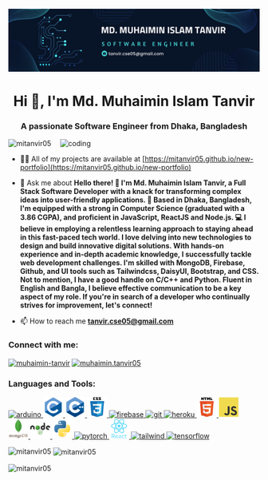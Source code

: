 ![logo](https://github.com/mitanvir05/mitanvir05/blob/main/banner%20github.png?raw=true)
<h1 align="center">Hi 👋, I'm Md. Muhaimin Islam Tanvir</h1>
<h3 align="center">A passionate Software Engineer from Dhaka, Bangladesh</h3>
<img align="right" alt="coding" width="400" src="https://user-images.githubusercontent.com/55389276/140866485-8fb1c876-9a8f-4d6a-98dc-08c4981eaf70.gif">

<p align="left"> <img src="https://komarev.com/ghpvc/?username=mitanvir05&label=Profile%20views&color=0e75b6&style=flat" alt="mitanvir05" /> </p>

- 👨‍💻 All of my projects are available at [https://mitanvir05.github.io/new-portfolio](https://mitanvir05.github.io/new-portfolio)

- 💬 Ask me about **Hello there! 👋 I'm Md. Muhaimin Islam Tanvir, a Full Stack Software Developer with a knack for transforming complex ideas into user-friendly applications. 🚀 Based in Dhaka, Bangladesh, I'm equipped with a strong in Computer Science (graduated with a 3.86 CGPA), and proficient in JavaScript, ReactJS and Node.js. 💻 I believe in employing a relentless learning approach to staying ahead in this fast-paced tech world. I love delving into new technologies to design and build innovative digital solutions. With hands-on experience and in-depth academic knowledge, I successfully tackle web development challenges. I'm skilled with MongoDB, Firebase, Github, and UI tools such as Tailwindcss, DaisyUI, Bootstrap, and CSS. Not to mention, I have a good handle on C/C++ and Python. Fluent in English and Bangla, I believe effective communication to be a key aspect of my role. If you're in search of a developer who continually strives for improvement, let's connect!**

- 📫 How to reach me **tanvir.cse05@gmail.com**

<h3 align="left">Connect with me:</h3>
<p align="left">
<a href="https://linkedin.com/in/muhaimin-tanvir" target="blank"><img align="center" src="https://raw.githubusercontent.com/rahuldkjain/github-profile-readme-generator/master/src/images/icons/Social/linked-in-alt.svg" alt="muhaimin-tanvir" height="30" width="40" /></a>
<a href="https://fb.com/muhaimin.tanvir05" target="blank"><img align="center" src="https://raw.githubusercontent.com/rahuldkjain/github-profile-readme-generator/master/src/images/icons/Social/facebook.svg" alt="muhaimin.tanvir05" height="30" width="40" /></a>
</p>

<h3 align="left">Languages and Tools:</h3>
<p align="left"> <a href="https://www.arduino.cc/" target="_blank" rel="noreferrer"> <img src="https://cdn.worldvectorlogo.com/logos/arduino-1.svg" alt="arduino" width="40" height="40"/> </a> <a href="https://www.cprogramming.com/" target="_blank" rel="noreferrer"> <img src="https://raw.githubusercontent.com/devicons/devicon/master/icons/c/c-original.svg" alt="c" width="40" height="40"/> </a> <a href="https://www.w3schools.com/cpp/" target="_blank" rel="noreferrer"> <img src="https://raw.githubusercontent.com/devicons/devicon/master/icons/cplusplus/cplusplus-original.svg" alt="cplusplus" width="40" height="40"/> </a> <a href="https://www.w3schools.com/css/" target="_blank" rel="noreferrer"> <img src="https://raw.githubusercontent.com/devicons/devicon/master/icons/css3/css3-original-wordmark.svg" alt="css3" width="40" height="40"/> </a> <a href="https://firebase.google.com/" target="_blank" rel="noreferrer"> <img src="https://www.vectorlogo.zone/logos/firebase/firebase-icon.svg" alt="firebase" width="40" height="40"/> </a> <a href="https://git-scm.com/" target="_blank" rel="noreferrer"> <img src="https://www.vectorlogo.zone/logos/git-scm/git-scm-icon.svg" alt="git" width="40" height="40"/> </a> <a href="https://heroku.com" target="_blank" rel="noreferrer"> <img src="https://www.vectorlogo.zone/logos/heroku/heroku-icon.svg" alt="heroku" width="40" height="40"/> </a> <a href="https://www.w3.org/html/" target="_blank" rel="noreferrer"> <img src="https://raw.githubusercontent.com/devicons/devicon/master/icons/html5/html5-original-wordmark.svg" alt="html5" width="40" height="40"/> </a> <a href="https://developer.mozilla.org/en-US/docs/Web/JavaScript" target="_blank" rel="noreferrer"> <img src="https://raw.githubusercontent.com/devicons/devicon/master/icons/javascript/javascript-original.svg" alt="javascript" width="40" height="40"/> </a> <a href="https://www.mongodb.com/" target="_blank" rel="noreferrer"> <img src="https://raw.githubusercontent.com/devicons/devicon/master/icons/mongodb/mongodb-original-wordmark.svg" alt="mongodb" width="40" height="40"/> </a> <a href="https://nodejs.org" target="_blank" rel="noreferrer"> <img src="https://raw.githubusercontent.com/devicons/devicon/master/icons/nodejs/nodejs-original-wordmark.svg" alt="nodejs" width="40" height="40"/> </a> <a href="https://www.python.org" target="_blank" rel="noreferrer"> <img src="https://raw.githubusercontent.com/devicons/devicon/master/icons/python/python-original.svg" alt="python" width="40" height="40"/> </a> <a href="https://pytorch.org/" target="_blank" rel="noreferrer"> <img src="https://www.vectorlogo.zone/logos/pytorch/pytorch-icon.svg" alt="pytorch" width="40" height="40"/> </a> <a href="https://reactjs.org/" target="_blank" rel="noreferrer"> <img src="https://raw.githubusercontent.com/devicons/devicon/master/icons/react/react-original-wordmark.svg" alt="react" width="40" height="40"/> </a> <a href="https://tailwindcss.com/" target="_blank" rel="noreferrer"> <img src="https://www.vectorlogo.zone/logos/tailwindcss/tailwindcss-icon.svg" alt="tailwind" width="40" height="40"/> </a> <a href="https://www.tensorflow.org" target="_blank" rel="noreferrer"> <img src="https://www.vectorlogo.zone/logos/tensorflow/tensorflow-icon.svg" alt="tensorflow" width="40" height="40"/> </a> </p>

<p><img align="left" src="https://github-readme-stats.vercel.app/api/top-langs?username=mitanvir05&show_icons=true&locale=en&layout=compact" alt="mitanvir05" /></p>

<p>&nbsp;<img align="center" src="https://github-readme-stats.vercel.app/api?username=mitanvir05&show_icons=true&locale=en" alt="mitanvir05" /></p>

<p><img align="center" src="https://github-readme-streak-stats.herokuapp.com/?user=mitanvir05&" alt="mitanvir05" /></p>
